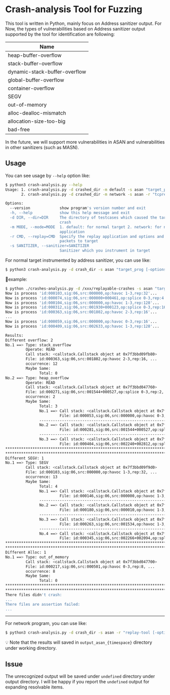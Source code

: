 # Crash-analysis Tool for Fuzzing

This tool is written in Python, mainly focus on Address sanitizer output. For Now, the types of vulnerabilities based on Address sanitizer output supported by the tool for identification are following:

| Name                          |
|-------------------------------|
| heap-buffer-overflow          |
| stack-buffer-overflow         |
| dynamic-stack-buffer-overflow |
| global-buffer-overflow        |
| container-overflow            |
| SEGV                          |
| out-of-memory                 |
| alloc-dealloc-mismatch        |
| allocation-size-too-big       |
| bad-free                      |

In the future, we will support more vulnerabilities in ASAN and vulnerabilities in other sanitizers (such as MASN).

## Usage

You can see usage by `--help` option like:

```bash
$ python3 crash-analysis.py --help
Usage: 1. crash-analysis.py -d crashed_dir -m default -s asan "target_prog @@" 
       2. crash-analysis.py -d crashed_dir -m network -s asan -r "tcpreplay ..." "network_prog -p 1080 ..."

Options:
  --version             show program's version number and exit
  -h, --help            show this help message and exit
  -d DIR, --dir=DIR     The directory of testcases which caused the target
                        crash
  -m MODE, --mode=MODE  1. default: for normal target 2. network: for network
                        application
  -r CMD, --replay=CMD  Specify the replay application and options and send
                        packets to target
  -s SANITIZER, --sanitizer=SANITIZER
                        Sanitizer which you instrument in target
```

For normal target instrumented by address sanitizer, you can use like:

```bash
$ python3 crash-analysis.py -d crash_dir -s asan "target_prog [-options] [@@]"
```

:chestnut:example:

```bash
$ python ./crashes-analysis.py -d /xxx/replayable-crashes -s asan "target1 @@"
Now is process 'id:000103,sig:06,src:000000,op:havoc 1-3,rep:32'...
Now is process 'id:000074,sig:06,src:000000+000461,op:splice 0-3,rep:4'...
Now is process 'id:000104,sig:06,src:000000,op:havoc 1-3,rep:128'...
Now is process 'id:000312,sig:06,src:001930+000123,op:splice 0-3,rep:16'...
Now is process 'id:000363,sig:06,src:001802,op:havoc 2-3,rep:16'...
...
Now is process 'id:000059,sig:06,src:000000,op:havoc 0-3,rep:16'...
Now is process 'id:000409,sig:06,src:002633,op:havoc 1-3,rep:128'...

Results: 
Different overflow: 2
No.1 ==> Type: stack_overflow
         Operate: READ
         Call stack: <callstack.Callstack object at 0x7f3bbd09fb80>
         File: id:000363,sig:06,src:001802,op:havoc 2-3,rep:16, ...
         occurrence: 12
         Maybe Same:
               Total: 0
No.2 ==> Type: heap_overflow
         Operate: READ
         Call stack: <callstack.Callstack object at 0x7f3bbd047760>
         File: id:000271,sig:06,src:001544+000527,op:splice 0-3,rep:2, ...
         occurrence: 2
         Maybe Same:
               Total: 3
               No.1 ==> Call stack: <callstack.Callstack object at 0x7f3bbd047fd0>
                        File: id:000053,sig:06,src:000000,op:havoc 0-3,rep:8, ...
               ------------------------------------------------------------------------------------
               No.2 ==> Call stack: <callstack.Callstack object at 0x7f3bbd062340>
                        File: id:000281,sig:06,src:001544+000527,op:splice 0-3,rep:16
               ------------------------------------------------------------------------------------
               No.3 ==> Call stack: <callstack.Callstack object at 0x7f3bbd062970>
                        File: id:000404,sig:06,src:002240+002812,op:splice 0-3,rep:2
****************************************************************************************************
****************************************************************************************************
Different SEGV: 1
No.1 ==> Type: SEGV
         Call stack: <callstack.Callstack object at 0x7f3bbd09f9d0>
         File: id:000103,sig:06,src:000000,op:havoc 1-3,rep:32, ...
         occurrence: 13
         Maybe Same:
               Total: 4
               No.1 ==> Call stack: <callstack.Callstack object at 0x7f3bbd09f9a0>
                        File: id:000146,sig:06,src:000000,op:havoc 1-3,rep:2, ...
               ------------------------------------------------------------------------------------
               No.2 ==> Call stack: <callstack.Callstack object at 0x7f3bbd09ff70>
                        File: id:000180,sig:06,src:000010,op:havoc 1-3,rep:32
               ------------------------------------------------------------------------------------
               No.3 ==> Call stack: <callstack.Callstack object at 0x7f3bbd047e80>
                        File: id:000263,sig:06,src:001534,op:havoc 1-3,rep:64, ...
               ------------------------------------------------------------------------------------
               No.4 ==> Call stack: <callstack.Callstack object at 0x7f3bbd062430>
                        File: id:000345,sig:06,src:002266+002094,op:splice 1-3,rep:8, ...
****************************************************************************************************
****************************************************************************************************
Different Alloc: 1
No.1 ==> Type: out_of_memory
         Call stack: <callstack.Callstack object at 0x7f3bbd047700>
         File: id:000217,sig:06,src:000501,op:havoc 0-3,rep:8, ...
         occurrence: 8
         Maybe Same:
               Total: 0
****************************************************************************************************
****************************************************************************************************
There files didn't crash:
...
There files are assertion failed: 
...
```

---

For network program, you can use like:

```bash
$ python3 crash-analysis.py -d crash_dir -s asan -r "replay-tool [-options] [@@]" "network_prog [-options]"
```

:bulb: Note that the results will saved in `output_asan_{timespace}` directory under working directory.

## Issue

The unrecognized output will be saved under `undefined` directory under output directory. I will be happy if you report the `undefined` output for expanding resolvable items.